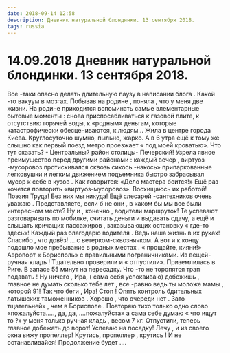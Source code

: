 ```yaml
---
date: 2018-09-14 12:58
description: Дневник натуральной блондинки. 13 сентября 2018.
tags: russia
---
```

# 14.09.2018 Дневник натуральной блондинки. 13 сентября 2018.

Все -таки опасно делать длительную паузу в написании блога . Какой -то вакуум в мозгах. Побывав на родине , поняла , что у меня две жизни.  На родине приходится вспоминать самые элементарные бытовые моменты : снова приспосабливаться к газовой плите, к отсутствию горячей воды, к «родным» деньгам, которые катастрофически обесцениваются, к людям...       Жила в центре города Киева. Круглосуточно шумно, пыльно, жарко. А в 6 утра ещё к тому же слышно как первый поезд метро проезжает  « под моей кроватью».  Что тут сказать?  - Центральный район столицы- Печерский!  Узрела явное преимущество перед другими районами : каждый вечер , виртуоз -мусоровоз  протискивался сквозь  сикось -накось» припаркованные легковушки  и легким движением подъемника быстро забрасывал мусор  к себе в кузов . Как говорится: «Дело мастера боится!»   Ещё раз хочется повторить  «виртуоз-мусоровоз».  Восхищаюсь их работой!  Поэзия Труда! Без них мы никуда!  Ещё слесарей -сантехников очень уважаю . Представляете, если б не они , в каком бы мы  все были интересном месте?  Ну и , конечно , водители маршруток! Те успевают разговаривать по мобилке, считать деньги и выдавать сдачу, а ещё и слышать кричащих пассажиров , заказывающих остановку  « где-то здесь»! Каждый раз благодарю водителя  . Ведь наша жизнь в их руках! Спасибо , что довёз! ....с ветерком-сквознячком. А вот и к концу подошло мое пребывание в родных местах .  « прощайте, кияни!»  Аэропорт « Борисполь» с правильными пограничниками. Из вещей-ручная кладь ! Тщательно проверили и « отпустили».  Приземлилась в Риге. В запасе 55 минут на пересадку. Что -то не торопятся трап подавать !  Ну ничего , Ира, ( сама себя успокаиваю) добежишь , главное  не думать сколько тебе лет , все -равно ведь ты моложе мамы , которой 91! Так что беги , Ира!     Стоп ! Опять контроль бдительных  латышских таможенников . Хорошо , что очереди нет . Зато тщательней» , чем в Борисполе . Повторяю тихо только одно слово «пожалуйста....., да, да, ....пожалуйста» а сама себе думаю « что ищут то ?» у меня только ручная кладь , весом 7 кг.   Отпустили,  теперь главное добежать до ворот! Успеваю на посадку! Лечу , и из своего окна вижу пропеллер! Крутись, пропеллер , крутись ! И не останавливайся!          Продолжение будет ....
